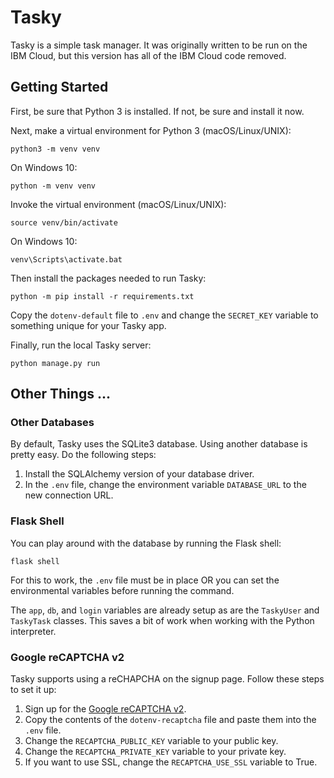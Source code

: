 # Tasky
Tasky is a simple task manager. It was originally written to be run on the IBM Cloud, but this version has all of the IBM Cloud code removed.

## Getting Started
First, be sure that Python 3 is installed. If not, be sure and install it now.

Next, make a virtual environment for Python 3 (macOS/Linux/UNIX):

```shell script
python3 -m venv venv
```

On Windows 10:

```shell script
python -m venv venv
```

Invoke the virtual environment (macOS/Linux/UNIX):

```shell script
source venv/bin/activate
```

On Windows 10:

```shell script
venv\Scripts\activate.bat
```

Then install the packages needed to run Tasky:

```shell script
python -m pip install -r requirements.txt
```

Copy the `dotenv-default` file to `.env` and change the `SECRET_KEY` variable to something unique for your Tasky app.

Finally, run the local Tasky server:

```shell script
python manage.py run
```

## Other Things ...
### Other Databases
By default, Tasky uses the SQLite3 database. Using another database is pretty easy. Do the following steps:

1. Install the SQLAlchemy version of your database driver.
2. In the `.env` file, change the environment variable `DATABASE_URL` to the new connection URL.

### Flask Shell
You can play around with the database by running the Flask shell:

```shell script
flask shell
```

For this to work, the `.env` file must be in place OR you can set the environmental variables before running the command.

The `app`, `db`, and `login` variables are already setup as are the `TaskyUser` and `TaskyTask` classes. This saves a bit of work when working with the Python interpreter.

### Google reCAPTCHA v2
Tasky supports using a reCHAPCHA on the signup page. Follow these steps to set it up:

1. Sign up for the [Google reCAPTCHA v2](http://www.google.com/recaptcha/admin).
2. Copy the contents of the `dotenv-recaptcha` file and paste them into the `.env` file.
3. Change the `RECAPTCHA_PUBLIC_KEY` variable to your public key.
4. Change the `RECAPTCHA_PRIVATE_KEY` variable to your private key.
5. If you want to use SSL, change the `RECAPTCHA_USE_SSL` variable to True.
